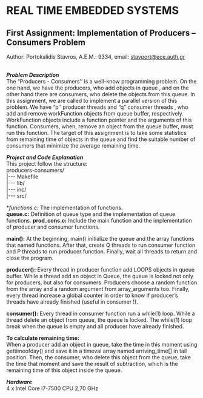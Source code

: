 # REAL TIME EMBEDDED SYSTEMS
## First Assignment: Implementation of Producers – Consumers Problem
Author: Portokalidis Stavros,  A.E.M.: 9334,  email: stavport@ece.auth.gr <br/> <br/>

***Problem Description*** <br/>
The “Producers - Consumers’’ is a well-know programming problem. On the one hand, we have the producers, who add objects in queue , and on the other hand there are consumers, who delete the objects from this queue. In this assignment, we are called to implement a parallel version of this problem. We have “p’’ producer threads and “q” consumer threads , who add and remove workFunction objects from queue buffer, respectively. WorkFunction objects include a function pointer and  the arguments of this function. Consumers, when, remove an object from the queue buffer, must run this function. The target of this assignment is to take some statistics from remaining time of objects in the queue and find the suitable number of consumers that minimize the average remaining time.

***Project and Code Explanation*** <br/>
This project follow the structure: <br/>
	producers-consumers/ <br/>
	 |--- Makefile <br/>
	 |--- lib/ <br/>
	 |--- inc/ <br/>
	 |--- src/ <br/>

**functions.c:* The implementation of functions.<br/>
**queue.c:** Definition of queue type and the implementation of queue functions.
**prod_cons.c:** Include the main function and the implementation of producer and consumer functions.

**main():** At the beginning, main() initialize the queue and the array functions that named functions. After that, create Q threads to run consumer function and P threads to run producer function.
Finally, wait all threads to return and close the program.

**producer():** Every thread in producer function add LOOPS objects in queue buffer. While a thread add an object in Queue, the queue is locked not only for producers, but also for consumers. Producers choose a random function from the array and a random argument from array_arguments too. Finally, every thread increase a global counter in order to know if producer’s threads have already finished (useful in consumer !).
     
**consumer():** Every thread in consumer function run a while(1) loop. While a thread delete an object from queue, the queue is locked. The while(1) loop break when the queue is empty and all producer have already finished.

**To calculate remaining time:**  <br/>
When a producer add an object in queue, take the time in this moment using gettimeofday() and save it in  a timeval array named arriving_time[] in tail position.
Then, the consumer, who delete this object from the queue, take the time that moment and save the result of subtraction, which is the remaining time of this object inside the queue. 

***Hardware*** <br/>
4 x Intel Core i7-7500 CPU  2,70 GHz
